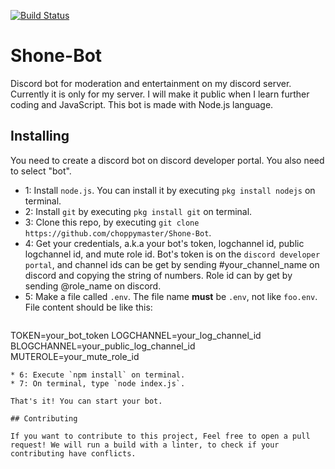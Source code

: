 [![Build Status](https://travis-ci.org/choppymaster/Shone-Bot.svg?branch=bot)](https://travis-ci.org/choppymaster/Shone-Bot)
# Shone-Bot
Discord bot for moderation and entertainment on my discord server. Currently it is only for my server. I will make it public when I learn further coding and JavaScript.
This bot is made with Node.js language. 

## Installing 
You need to create a discord bot on discord developer portal. You also need to select "bot".
* 1: Install `node.js`. You can install it by executing `pkg install nodejs` on terminal.
* 2: Install `git` by executing `pkg install git` on terminal.
* 3: Clone this repo, by executing `git clone https://github.com/choppymaster/Shone-Bot`. 
* 4: Get your credentials, a.k.a your bot's token, logchannel id, public logchannel id, and mute role id. Bot's token is on the `discord developer portal`, and channel ids can be get by sending \#your_channel_name on discord and copying the string of numbers. Role id can by get by sending \@role_name on discord.
* 5: Make a file called `.env`. The file name **must** be `.env`, not like `foo.env`. File content should be like this: 
   ```
TOKEN=your_bot_token
LOGCHANNEL=your_log_channel_id
BLOGCHANNEL=your_public_log_channel_id
MUTEROLE=your_mute_role_id
   ```
* 6: Execute `npm install` on terminal.
* 7: On terminal, type `node index.js`. 

That's it! You can start your bot.

## Contributing

If you want to contribute to this project, Feel free to open a pull request! We will run a build with a linter, to check if your contributing have conflicts.
